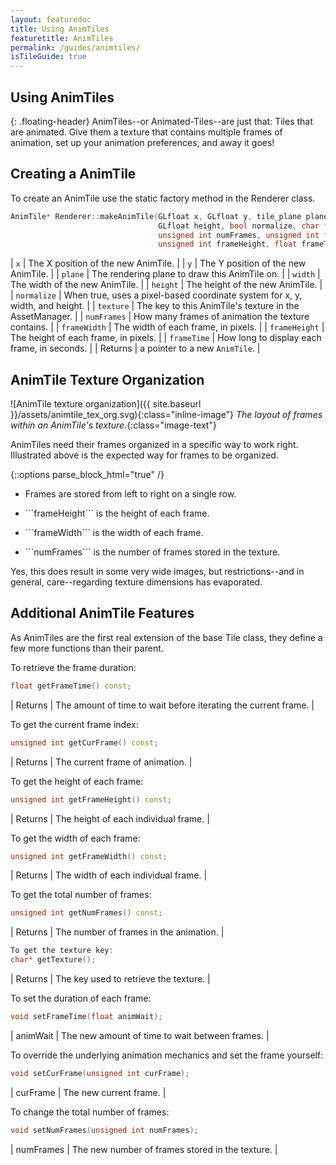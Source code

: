 ```yaml
---
layout: featuredoc
title: Using AnimTiles
featuretitle: AnimTiles
permalink: /guides/animtiles/
isTileGuide: true
---
```


Using AnimTiles
---------------
{: .floating-header}
AnimTiles--or Animated-Tiles--are just that: Tiles that are animated. Give them a texture that contains
multiple frames of animation, set up your animation preferences, and away it goes!

Creating a AnimTile
-----------------
To create an AnimTile use the static factory method in the Renderer class.

```cpp
AnimTile* Renderer::makeAnimTile(GLfloat x, GLfloat y, tile_plane plane, GLfloat width,
                                 GLfloat height, bool normalize, char * texture,
                                 unsigned int numFrames, unsigned int framewidth,
                                 unsigned int frameHeight, float frameTime);
```

| ```x``` | The X position of the new AnimTile. |
| ```y``` | The Y position of the new AnimTile. |
| ```plane``` | The rendering plane to draw this AnimTile on. |
| ```width``` | The width of the new AnimTile. |
| ```height``` | The height of the new AnimTile. |
| ```normalize``` | When true, uses a pixel-based coordinate system for x, y, width, and height. |
| ```texture``` | The key to this AnimTile's texture in the AssetManager. |
| ```numFrames``` | How many frames of animation the texture contains. |
| ```frameWidth``` | The width of each frame, in pixels. |
| ```frameHeight``` | The height of each frame, in pixels. |
| ```frameTime``` | How long to display each frame, in seconds. |
| Returns | a pointer to a new ```AnimTile```. |

AnimTile Texture Organization
-----------------------------
![AnimTile texture organization]({{ site.baseurl }}/assets/animtile_tex_org.svg){:class="inline-image"}
*The layout of frames within an AnimTile's texture.*{:class="image-text"}

AnimTiles need their frames organized in a specific way to work right. Illustrated above is the expected
way for frames to be organized.

{::options parse_block_html="true" /}

- <p class='li-text'>Frames are stored from left to right on a single row.</p>
- <p class='li-text'>```frameHeight``` is the height of each frame.</p>
- <p class='li-text'>```frameWidth``` is the width of each frame.</p>
- <p class='li-text'>```numFrames``` is the number of frames stored in the texture.</p>

Yes, this does result in some very wide images, but restrictions--and in general, care--regarding texture
dimensions has evaporated.

Additional AnimTile Features
----------------------------
As AnimTiles are the first real extension of the base Tile class, they define a few more functions than
their parent.

To retrieve the frame duration:

```cpp
float getFrameTime() const;
```

| Returns | The amount of time to wait before iterating the current frame. |

To get the current frame index:

```cpp
unsigned int getCurFrame() const;
```

| Returns | The current frame of animation. |

To get the height of each frame:

```cpp
unsigned int getFrameHeight() const;
```

| Returns | The height of each individual frame. |

To get the width of each frame:

```cpp
unsigned int getFrameWidth() const;
```

| Returns | The width of each individual frame. |

To get the total number of frames:

```cpp
unsigned int getNumFrames() const;
```

| Returns | The number of frames in the animation. |

```cpp
To get the texture key:
char* getTexture();
```

| Returns | The key used to retrieve the texture. |

To set the duration of each frame:

```cpp
void setFrameTime(float animWait);
```

|  animWait | The new amount of time to wait between frames. |

To override the underlying animation mechanics and set the frame yourself:

```cpp
void setCurFrame(unsigned int curFrame);
```

|  curFrame | The new current frame. |

To change the total number of frames:

```cpp
void setNumFrames(unsigned int numFrames);
```

|  numFrames | The new number of frames stored in the texture. |
